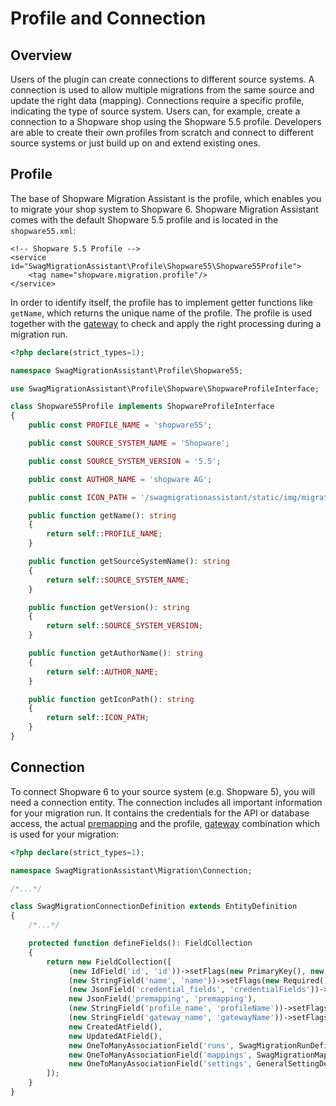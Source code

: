 # Profile and Connection

## Overview

Users of the plugin can create connections to different source systems. A connection is used to allow multiple migrations from the same source and update the right data \(mapping\). Connections require a specific profile, indicating the type of source system. Users can, for example, create a connection to a Shopware shop using the Shopware 5.5 profile. Developers are able to create their own profiles from scratch and connect to different source systems or just build up on and extend existing ones.

## Profile

The base of Shopware Migration Assistant is the profile, which enables you to migrate your shop system to Shopware 6. Shopware Migration Assistant comes with the default Shopware 5.5 profile and is located in the `shopware55.xml`:

```markup
<!-- Shopware 5.5 Profile -->
<service id="SwagMigrationAssistant\Profile\Shopware55\Shopware55Profile">
    <tag name="shopware.migration.profile"/>
</service>
```

In order to identify itself, the profile has to implement getter functions like `getName`, which returns the unique name of the profile. The profile is used together with the [gateway](gateway-and-reader.md) to check and apply the right processing during a migration run.

```php
<?php declare(strict_types=1);

namespace SwagMigrationAssistant\Profile\Shopware55;

use SwagMigrationAssistant\Profile\Shopware\ShopwareProfileInterface;

class Shopware55Profile implements ShopwareProfileInterface
{
    public const PROFILE_NAME = 'shopware55';

    public const SOURCE_SYSTEM_NAME = 'Shopware';

    public const SOURCE_SYSTEM_VERSION = '5.5';

    public const AUTHOR_NAME = 'shopware AG';

    public const ICON_PATH = '/swagmigrationassistant/static/img/migration-assistant-plugin.svg';

    public function getName(): string
    {
        return self::PROFILE_NAME;
    }

    public function getSourceSystemName(): string
    {
        return self::SOURCE_SYSTEM_NAME;
    }

    public function getVersion(): string
    {
        return self::SOURCE_SYSTEM_VERSION;
    }

    public function getAuthorName(): string
    {
        return self::AUTHOR_NAME;
    }

    public function getIconPath(): string
    {
        return self::ICON_PATH;
    }
}
```

## Connection

To connect Shopware 6 to your source system \(e.g. Shopware 5\), you will need a connection entity. The connection includes all important information for your migration run. It contains the credentials for the API or database access, the actual [premapping](premapping.md) and the profile, [gateway](gateway-and-reader.md) combination which is used for your migration:

```php
<?php declare(strict_types=1);

namespace SwagMigrationAssistant\Migration\Connection;

/*...*/

class SwagMigrationConnectionDefinition extends EntityDefinition
{
    /*...*/

    protected function defineFields(): FieldCollection
    {
        return new FieldCollection([
             (new IdField('id', 'id'))->setFlags(new PrimaryKey(), new Required()),
             (new StringField('name', 'name'))->setFlags(new Required()),
             (new JsonField('credential_fields', 'credentialFields'))->setFlags(new WriteProtected(MigrationContext::SOURCE_CONTEXT)),
             new JsonField('premapping', 'premapping'),
             (new StringField('profile_name', 'profileName'))->setFlags(new Required()),
             (new StringField('gateway_name', 'gatewayName'))->setFlags(new Required()),
             new CreatedAtField(),
             new UpdatedAtField(),
             new OneToManyAssociationField('runs', SwagMigrationRunDefinition::class, 'connection_id'),
             new OneToManyAssociationField('mappings', SwagMigrationMappingDefinition::class, 'connection_id'),
             new OneToManyAssociationField('settings', GeneralSettingDefinition::class, 'selected_connection_id'),
        ]);
    }
}
```

